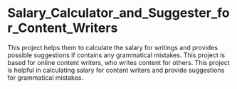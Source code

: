 # Salary_Calculator_and_Suggester_for_Content_Writers
This project helps them to calculate the salary for writings and provides possible suggestions if contains any grammatical mistakes. This project is based for online content writers, who writes content for others. This project is helpful in calculating salary for content writers and provide suggestions for grammatical mistakes.
